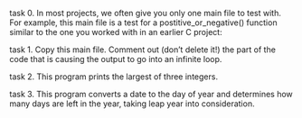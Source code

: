 task 0.
In most projects, we often give you only one main file to test with. For example, this main file is a test for a postitive_or_negative() function similar to the one you worked with in an earlier C project:

task 1.
Copy this main file. Comment out (don’t delete it!) the part of the code that is causing the output to go into an infinite loop.

task 2.
This program prints the largest of three integers.

task 3.
This program converts a date to the day of year and determines how many days are left in the year, taking leap year into consideration.


